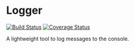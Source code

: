 # Logger
[![Build Status](https://travis-ci.org/ezzygemini/logger.svg?branch=master)](https://travis-ci.org/ezzygemini/logger)
[![Coverage Status](https://coveralls.io/repos/github/ezzygemini/logger/badge.svg?branch=master)](https://coveralls.io/github/ezzygemini/logger?branch=master)


A lightweight tool to log messages to the console.